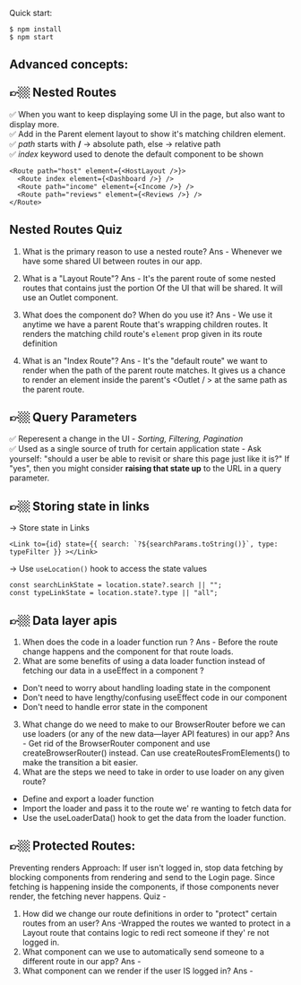 Quick start:

```
$ npm install
$ npm start
````
Advanced concepts:
<br />
<br />
👉🏼 Nested Routes
--------------
✅ When you want to keep displaying some UI in the page, but also want to display more.
<br />
✅ Add <Outlet/> in the Parent element layout to show it's matching children element.
<br />
✅ *path* starts with **/** -> absolute path, else -> relative path
<br />
✅ *index* keyword used to denote the default component to be shown
<br />
```
<Route path="host" element={<HostLayout />}>
  <Route index element={<Dashboard />} />
  <Route path="income" element={<Income />} />
  <Route path="reviews" element={<Reviews />} />
</Route>
```
Nested Routes Quiz
---------------------
1. What is the primary reason to use a nested route?
Ans - Whenever we have some shared UI between routes in our app.

2. What is a "Layout Route"?
Ans - It's the parent route of some nested routes that contains just
the portion Of the UI that will be shared. It will use an Outlet
component.

3. What does the <Outlet /> component do? When do you use it?
Ans - We use it anytime we have a parent Route that's wrapping
children routes. It renders the matching child route's
`element` prop given in its route definition

4. What is an "Index Route"?
Ans - It's the "default route" we want to render when the path
of the parent route matches. It gives us a chance to render
an element inside the parent's <Outlet / > at the same path
as the parent route.

👉🏼 Query Parameters
-----------------------
✅ Reperesent a change in the UI - *Sorting, Filtering, Pagination*
<br />
✅ Used as a single source of truth for certain application state
    - Ask yourself: "should a user be able to revisit or share this page just like it is?" 
    If "yes", then you might consider **raising that state up** to the URL in a query parameter.

👉🏼 Storing state in links
------------------------------
-> Store state in Links
<br />
```
<Link to={id} state={{ search: `?${searchParams.toString()}`, type: typeFilter }} ></Link>
```
-> Use `useLocation()` hook to access the state values
<br />
```
const searchLinkState = location.state?.search || "";
const typeLinkState = location.state?.type || "all";
```
👉🏼 Data layer apis
--------------------
1. When does the code in a loader function run ?
   Ans - Before the route change happens and the component for that route loads.
2. What are some benefits of using a data loader function instead of fetching our data in a useEffect in a component ?
  * Don't need to worry about handling loading state in the component
  * Don't need to have lengthy/confusing useEffect code in our component
  * Don't need to handle error state in the component
3. What change do we need to make to our BrowserRouter before we can use loaders (or any of the new data—layer API features) in our app?
  Ans - Get rid of the BrowserRouter component and use createBrowserRouter() instead. Can use createRoutesFromEIements() to make the transition a bit easier.
4. What are the steps we need to take in order to use loader on any given route?
  * Define and export a loader function
  * Import the loader and pass it to the route we' re wanting to fetch data for
  * Use the useLoaderData() hook to get the data from the loader function.

👉🏼 Protected Routes:
--------------------------
Preventing renders
Approach: If user isn't logged in, stop data fetching by blocking components from rendering and send to the Login page. Since fetching is happening inside the components, if those components never render, the fetching never happens.
Quiz -
1. How did we change our route definitions in order to "protect" certain routes from an user?
  Ans -Wrapped the routes we wanted to protect in a Layout route that contains logic to redi rect someone if they' re not logged in.
2. What component can we use to automatically send someone to a different route in our app?
  Ans - <Navigate to="login"/>
3. What component can we render if the user IS logged in?
  Ans - <OutIet/>
